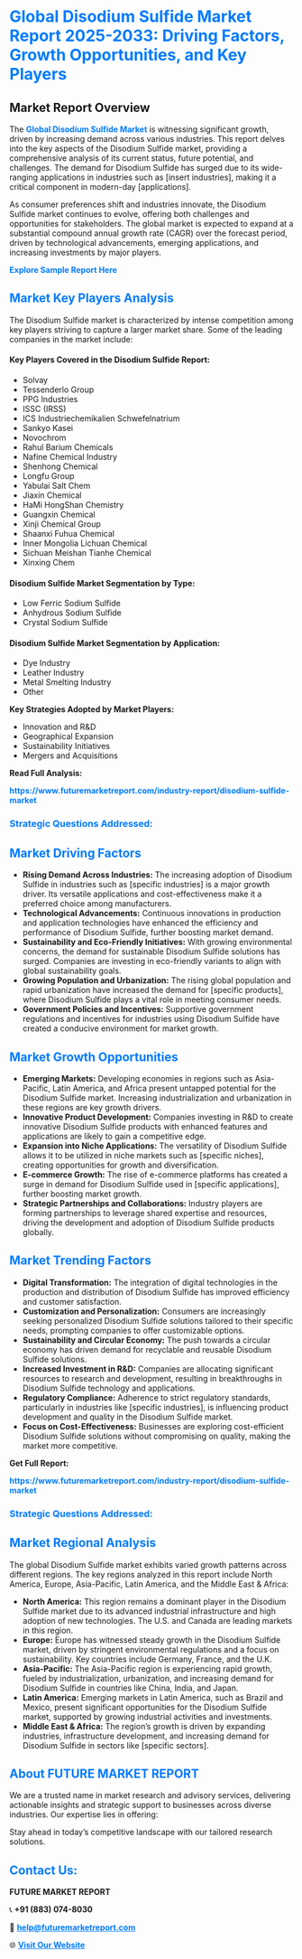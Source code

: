 <h1 style="color: #007BFF;">Global Disodium Sulfide Market Report 2025-2033: Driving Factors, Growth Opportunities, and Key Players</h1>

<section id="overview">
<h2>Market Report Overview</h2>
<p>The <a href="https://www.futuremarketreport.com/industry-report/disodium-sulfide-market" style="color: #007BFF; text-decoration: none;"><strong>Global Disodium Sulfide Market</strong></a> is witnessing significant growth, driven by increasing demand across various industries. This report delves into the key aspects of the Disodium Sulfide market, providing a comprehensive analysis of its current status, future potential, and challenges. The demand for Disodium Sulfide has surged due to its wide-ranging applications in industries such as [insert industries], making it a critical component in modern-day [applications].</p>
<p>As consumer preferences shift and industries innovate, the Disodium Sulfide market continues to evolve, offering both challenges and opportunities for stakeholders. The global market is expected to expand at a substantial compound annual growth rate (CAGR) over the forecast period, driven by technological advancements, emerging applications, and increasing investments by major players.</p>
</section>

<section id="overview">
<p><a href="https://www.futuremarketreport.com/request-sample/reportId=41640" style="color: #007BFF; text-decoration: none;"><strong>Explore Sample Report Here</strong></a></p>
</section>

<section id="key-players">
<h2 style="color: #007BFF;">Market Key Players Analysis</h2>
<p>The Disodium Sulfide market is characterized by intense competition among key players striving to capture a larger market share. Some of the leading companies in the market include:</p>
<h4>Key Players Covered in the Disodium Sulfide Report:</h4>
<ul><li>Solvay</li><li>Tessenderlo Group</li><li>PPG Industries</li><li>ISSC (IRSS)</li><li>ICS Industriechemikalien Schwefelnatrium</li><li>Sankyo Kasei</li><li>Novochrom</li><li>Rahul Barium Chemicals</li><li>Nafine Chemical Industry</li><li>Shenhong Chemical</li><li>Longfu Group</li><li>Yabulai Salt Chem</li><li>Jiaxin Chemical</li><li>HaMi HongShan Chemistry</li><li>Guangxin Chemical</li><li>Xinji Chemical Group</li><li>Shaanxi Fuhua Chemical</li><li>Inner Mongolia Lichuan Chemical</li><li>Sichuan Meishan Tianhe Chemical</li><li>Xinxing Chem</li></ul>
<h4>Disodium Sulfide Market Segmentation by Type:</h4>
<ul><li>Low Ferric Sodium Sulfide</li><li>Anhydrous Sodium Sulfide</li><li>Crystal Sodium Sulfide</li></ul>

<h4>Disodium Sulfide Market Segmentation by Application:</h4>
<ul><li>Dye Industry</li><li>Leather Industry</li><li>Metal Smelting Industry</li><li>Other</li></ul>
<p><strong>Key Strategies Adopted by Market Players:</strong></p>
<ul>
<li>Innovation and R&D</li>
<li>Geographical Expansion</li>
<li>Sustainability Initiatives</li>
<li>Mergers and Acquisitions</li>
</ul>
</section>

<section>
<p><strong>Read Full Analysis: </strong></p><a href="https://www.futuremarketreport.com/industry-report/disodium-sulfide-market" style="color: #007BFF; text-decoration: none;"><strong>https://www.futuremarketreport.com/industry-report/disodium-sulfide-market</strong></a>
<h3 style="color: #007BFF;">Strategic Questions Addressed:</h3>
</section>

<section id="driving-factors">
<h2 style="color: #007BFF;">Market Driving Factors</h2>
<ul>
<li><strong>Rising Demand Across Industries:</strong> The increasing adoption of Disodium Sulfide in industries such as [specific industries] is a major growth driver. Its versatile applications and cost-effectiveness make it a preferred choice among manufacturers.</li>
<li><strong>Technological Advancements:</strong> Continuous innovations in production and application technologies have enhanced the efficiency and performance of Disodium Sulfide, further boosting market demand.</li>
<li><strong>Sustainability and Eco-Friendly Initiatives:</strong> With growing environmental concerns, the demand for sustainable Disodium Sulfide solutions has surged. Companies are investing in eco-friendly variants to align with global sustainability goals.</li>
<li><strong>Growing Population and Urbanization:</strong> The rising global population and rapid urbanization have increased the demand for [specific products], where Disodium Sulfide plays a vital role in meeting consumer needs.</li>
<li><strong>Government Policies and Incentives:</strong> Supportive government regulations and incentives for industries using Disodium Sulfide have created a conducive environment for market growth.</li>
</ul>
</section>

<section id="growth-opportunities">
<h2 style="color: #007BFF;">Market Growth Opportunities</h2>
<ul>
<li><strong>Emerging Markets:</strong> Developing economies in regions such as Asia-Pacific, Latin America, and Africa present untapped potential for the Disodium Sulfide market. Increasing industrialization and urbanization in these regions are key growth drivers.</li>
<li><strong>Innovative Product Development:</strong> Companies investing in R&D to create innovative Disodium Sulfide products with enhanced features and applications are likely to gain a competitive edge.</li>
<li><strong>Expansion into Niche Applications:</strong> The versatility of Disodium Sulfide allows it to be utilized in niche markets such as [specific niches], creating opportunities for growth and diversification.</li>
<li><strong>E-commerce Growth:</strong> The rise of e-commerce platforms has created a surge in demand for Disodium Sulfide used in [specific applications], further boosting market growth.</li>
<li><strong>Strategic Partnerships and Collaborations:</strong> Industry players are forming partnerships to leverage shared expertise and resources, driving the development and adoption of Disodium Sulfide products globally.</li>
</ul>
</section>

<section id="trending-factors">
<h2 style="color: #007BFF;">Market Trending Factors</h2>
<ul>
<li><strong>Digital Transformation:</strong> The integration of digital technologies in the production and distribution of Disodium Sulfide has improved efficiency and customer satisfaction.</li>
<li><strong>Customization and Personalization:</strong> Consumers are increasingly seeking personalized Disodium Sulfide solutions tailored to their specific needs, prompting companies to offer customizable options.</li>
<li><strong>Sustainability and Circular Economy:</strong> The push towards a circular economy has driven demand for recyclable and reusable Disodium Sulfide solutions.</li>
<li><strong>Increased Investment in R&D:</strong> Companies are allocating significant resources to research and development, resulting in breakthroughs in Disodium Sulfide technology and applications.</li>
<li><strong>Regulatory Compliance:</strong> Adherence to strict regulatory standards, particularly in industries like [specific industries], is influencing product development and quality in the Disodium Sulfide market.</li>
<li><strong>Focus on Cost-Effectiveness:</strong> Businesses are exploring cost-efficient Disodium Sulfide solutions without compromising on quality, making the market more competitive.</li>
</ul>
</section>

<section>
<p><strong>Get Full Report: </strong></p><a href="https://www.futuremarketreport.com/industry-report/disodium-sulfide-market" style="color: #007BFF; text-decoration: none;"><strong>https://www.futuremarketreport.com/industry-report/disodium-sulfide-market</strong></a>
<h3 style="color: #007BFF;">Strategic Questions Addressed:</h3>
</section>


<section id="regional-analysis">
<h2 style="color: #007BFF;">Market Regional Analysis</h2>
<p>The global Disodium Sulfide market exhibits varied growth patterns across different regions. The key regions analyzed in this report include North America, Europe, Asia-Pacific, Latin America, and the Middle East & Africa:</p>
<ul>
<li><strong>North America:</strong> This region remains a dominant player in the Disodium Sulfide market due to its advanced industrial infrastructure and high adoption of new technologies. The U.S. and Canada are leading markets in this region.</li>
<li><strong>Europe:</strong> Europe has witnessed steady growth in the Disodium Sulfide market, driven by stringent environmental regulations and a focus on sustainability. Key countries include Germany, France, and the U.K.</li>
<li><strong>Asia-Pacific:</strong> The Asia-Pacific region is experiencing rapid growth, fueled by industrialization, urbanization, and increasing demand for Disodium Sulfide in countries like China, India, and Japan.</li>
<li><strong>Latin America:</strong> Emerging markets in Latin America, such as Brazil and Mexico, present significant opportunities for the Disodium Sulfide market, supported by growing industrial activities and investments.</li>
<li><strong>Middle East & Africa:</strong> The region’s growth is driven by expanding industries, infrastructure development, and increasing demand for Disodium Sulfide in sectors like [specific sectors].</li>
</ul>
</section>

<footer>
<h2 style="color: #007BFF;">About FUTURE MARKET REPORT</h2>
<p>We are a trusted name in market research and advisory services, delivering actionable insights and strategic support to businesses across diverse industries. Our expertise lies in offering:</p>

<p>Stay ahead in today’s competitive landscape with our tailored research solutions.</p>

<h2 style="color: #007BFF;">Contact Us:</h2>
<p><strong>FUTURE MARKET REPORT</strong></p>
<p>📞 <strong>+91 (883) 074-8030</strong></p>
<p>📧 <strong><a href="mailto:help@futuremarketreport.com" style="color: #007BFF;">help@futuremarketreport.com</a></strong></p>
<p>🌐 <strong><a href="https://www.futuremarketreport.com/" style="color: #007BFF;">Visit Our Website</a></strong></p>
</footer>
